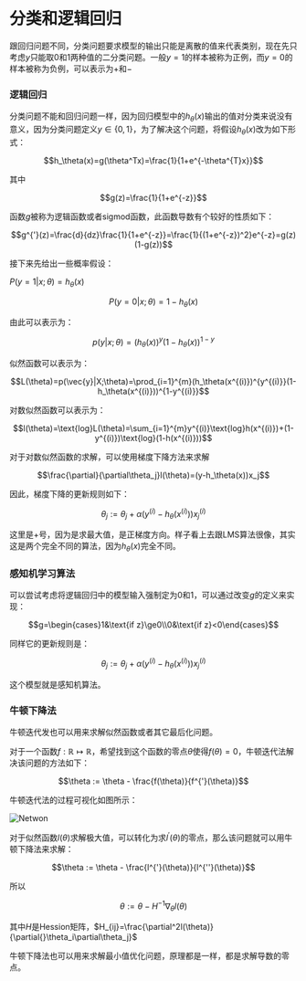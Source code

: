 # 分类和逻辑回归

跟回归问题不同，分类问题要求模型的输出只能是离散的值来代表类别，现在先只考虑$y$只能取0和1两种值的二分类问题。一般$y=1$的样本被称为正例，而$y=0$的样本被称为负例，可以表示为$+$和$-$

### 逻辑回归

分类问题不能和回归问题一样，因为回归模型中的$h_\theta(x)$输出的值对分类来说没有意义，因为分类问题定义$y\in\{0,1\}$，为了解决这个问题，将假设$h_\theta(x)$改为如下形式：

$$h_\theta(x)=g(\theta^Tx)=\frac{1}{1+e^{-\theta^{T}x}}$$

其中

$$g(z)=\frac{1}{1+e^{-z}}$$

函数$g$被称为逻辑函数或者sigmod函数，此函数导数有个较好的性质如下：

$$g^{'}(z)=\frac{d}{dz}\frac{1}{1+e^{-z}}=\frac{1}{(1+e^{-z})^2}e^{-z}=g(z)(1-g(z))$$

接下来先给出一些概率假设：

$P(y=1|x;\theta)=h_\theta(x)$

$$P(y=0|x;\theta)=1-h_\theta(x)$$

由此可以表示为：

$$p(y|x;\theta)=(h_\theta(x))^y(1-h_\theta(x))^{1-y}$$

似然函数可以表示为：

$$L(\theta)=p(\vec{y}|X;\theta)=\prod_{i=1}^{m}(h_\theta(x^{(i)})^{y^{(i)}}(1-h_\theta(x^{(i)}))^{1-y^{(i)}}$$

对数似然函数可以表示为：

$$l(\theta)=\text{log}L(\theta)=\sum_{i=1}^{m}y^{(i)}\text{log}h(x^{(i)})+(1-y^{(i)})\text{log}(1-h(x^{(i)}))$$

对于对数似然函数的求解，可以使用梯度下降方法来求解

$$\frac{\partial}{\partial\theta_j}l(\theta)=(y-h_\theta(x))x_j$$

因此，梯度下降的更新规则如下：

$$\theta_j := \theta_j + \alpha(y^{(i)}-h_\theta(x^{(i)}))x^{(i)}_{j}$$

这里是+号，因为是求最大值，是正梯度方向。样子看上去跟LMS算法很像，其实这是两个完全不同的算法，因为$h_\theta(x)$完全不同。



### 感知机学习算法

可以尝试考虑将逻辑回归中的模型输入强制定为0和1，可以通过改变$g$的定义来实现：

$$g=\begin{cases}1&\text{if  z}\ge0\\0&\text{if z}<0\end{cases}$$

同样它的更新规则是：

$$\theta_j := \theta_j + \alpha(y^{(i)}-h_\theta(x^{(i)}))x^{(i)}_{j}$$

这个模型就是感知机算法。



### 牛顿下降法

牛顿迭代发也可以用来求解似然函数或者其它最后化问题。

对于一个函数$f:\mathbb{R}\mapsto \mathbb{R}$，希望找到这个函数的零点$\theta$使得$f(\theta)=0$，牛顿迭代法解决该问题的方法如下：

$$\theta := \theta - \frac{f(\theta)}{f^{'}(\theta)}$$

牛顿迭代法的过程可视化如图所示：

![Netwon]()

对于似然函数$l(\theta)$求解极大值，可以转化为求$l^{'}(\theta)$的零点，那么该问题就可以用牛顿下降法来求解：

$$\theta := \theta - \frac{l^{'}(\theta)}{l^{''}(\theta)}$$

所以

$$\theta := \theta - H^{-1}\nabla_\theta l(\theta)$$

其中$H$是Hession矩阵，$H_{ij}=\frac{\partial^2l(\theta)}{\partial{}\theta_i\partial\theta_j}$

牛顿下降法也可以用来求解最小值优化问题，原理都是一样，都是求解导数的零点。















